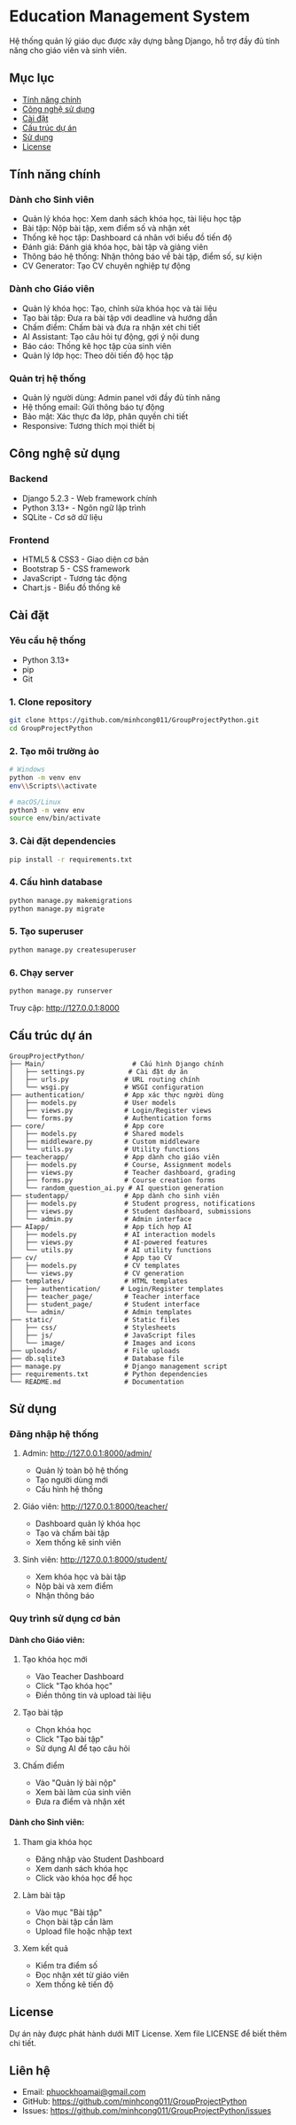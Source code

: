 # Education Management System

Hệ thống quản lý giáo dục được xây dựng bằng Django, hỗ trợ đầy đủ tính năng cho giáo viên và sinh viên.

## Mục lục

- [Tính năng chính](#tính-năng-chính)
- [Công nghệ sử dụng](#công-nghệ-sử-dụng)
- [Cài đặt](#cài-đặt)
- [Cấu trúc dự án](#cấu-trúc-dự-án)
- [Sử dụng](#sử-dụng)
- [License](#license)

## Tính năng chính

### Dành cho Sinh viên
- Quản lý khóa học: Xem danh sách khóa học, tài liệu học tập
- Bài tập: Nộp bài tập, xem điểm số và nhận xét
- Thống kê học tập: Dashboard cá nhân với biểu đồ tiến độ
- Đánh giá: Đánh giá khóa học, bài tập và giảng viên
- Thông báo hệ thống: Nhận thông báo về bài tập, điểm số, sự kiện
- CV Generator: Tạo CV chuyên nghiệp tự động

### Dành cho Giáo viên
- Quản lý khóa học: Tạo, chỉnh sửa khóa học và tài liệu
- Tạo bài tập: Đưa ra bài tập với deadline và hướng dẫn
- Chấm điểm: Chấm bài và đưa ra nhận xét chi tiết
- AI Assistant: Tạo câu hỏi tự động, gợi ý nội dung
- Báo cáo: Thống kê học tập của sinh viên
- Quản lý lớp học: Theo dõi tiến độ học tập

### Quản trị hệ thống
- Quản lý người dùng: Admin panel với đầy đủ tính năng
- Hệ thống email: Gửi thông báo tự động
- Bảo mật: Xác thực đa lớp, phân quyền chi tiết
- Responsive: Tương thích mọi thiết bị

## Công nghệ sử dụng

### Backend
- Django 5.2.3 - Web framework chính
- Python 3.13+ - Ngôn ngữ lập trình
- SQLite - Cơ sở dữ liệu

### Frontend
- HTML5 & CSS3 - Giao diện cơ bản
- Bootstrap 5 - CSS framework
- JavaScript - Tương tác động
- Chart.js - Biểu đồ thống kê

## Cài đặt

### Yêu cầu hệ thống
- Python 3.13+
- pip
- Git

### 1. Clone repository
```bash
git clone https://github.com/minhcong011/GroupProjectPython.git
cd GroupProjectPython
```

### 2. Tạo môi trường ảo
```bash
# Windows
python -m venv env
env\\Scripts\\activate

# macOS/Linux
python3 -m venv env
source env/bin/activate
```

### 3. Cài đặt dependencies
```bash
pip install -r requirements.txt
```

### 4. Cấu hình database
```bash
python manage.py makemigrations
python manage.py migrate
```

### 5. Tạo superuser
```bash
python manage.py createsuperuser
```

### 6. Chạy server
```bash
python manage.py runserver
```

Truy cập: http://127.0.0.1:8000

## Cấu trúc dự án

```
GroupProjectPython/
├── Main/                      # Cấu hình Django chính
│   ├── settings.py           # Cài đặt dự án
│   ├── urls.py              # URL routing chính
│   └── wsgi.py              # WSGI configuration
├── authentication/          # App xác thực người dùng
│   ├── models.py            # User models
│   ├── views.py             # Login/Register views
│   └── forms.py             # Authentication forms
├── core/                    # App core
│   ├── models.py            # Shared models
│   ├── middleware.py        # Custom middleware
│   └── utils.py             # Utility functions
├── teacherapp/              # App dành cho giáo viên
│   ├── models.py            # Course, Assignment models
│   ├── views.py             # Teacher dashboard, grading
│   ├── forms.py             # Course creation forms
│   └── random_question_ai.py # AI question generation
├── studentapp/              # App dành cho sinh viên
│   ├── models.py            # Student progress, notifications
│   ├── views.py             # Student dashboard, submissions
│   └── admin.py             # Admin interface
├── AIapp/                   # App tích hợp AI
│   ├── models.py            # AI interaction models
│   ├── views.py             # AI-powered features
│   └── utils.py             # AI utility functions
├── cv/                      # App tạo CV
│   ├── models.py            # CV templates
│   └── views.py             # CV generation
├── templates/               # HTML templates
│   ├── authentication/     # Login/Register templates
│   ├── teacher_page/        # Teacher interface
│   ├── student_page/        # Student interface
│   └── admin/               # Admin templates
├── static/                  # Static files
│   ├── css/                 # Stylesheets
│   ├── js/                  # JavaScript files
│   └── image/               # Images and icons
├── uploads/                 # File uploads
├── db.sqlite3               # Database file
├── manage.py                # Django management script
├── requirements.txt         # Python dependencies
└── README.md                # Documentation
```

## Sử dụng

### Đăng nhập hệ thống

1. Admin: http://127.0.0.1:8000/admin/
   - Quản lý toàn bộ hệ thống
   - Tạo người dùng mới
   - Cấu hình hệ thống

2. Giáo viên: http://127.0.0.1:8000/teacher/
   - Dashboard quản lý khóa học
   - Tạo và chấm bài tập
   - Xem thống kê sinh viên

3. Sinh viên: http://127.0.0.1:8000/student/
   - Xem khóa học và bài tập
   - Nộp bài và xem điểm
   - Nhận thông báo

### Quy trình sử dụng cơ bản

#### Dành cho Giáo viên:
1. Tạo khóa học mới
   - Vào Teacher Dashboard
   - Click "Tạo khóa học"
   - Điền thông tin và upload tài liệu

2. Tạo bài tập
   - Chọn khóa học
   - Click "Tạo bài tập"
   - Sử dụng AI để tạo câu hỏi

3. Chấm điểm
   - Vào "Quản lý bài nộp"
   - Xem bài làm của sinh viên
   - Đưa ra điểm và nhận xét

#### Dành cho Sinh viên:
1. Tham gia khóa học
   - Đăng nhập vào Student Dashboard
   - Xem danh sách khóa học
   - Click vào khóa học để học

2. Làm bài tập
   - Vào mục "Bài tập"
   - Chọn bài tập cần làm
   - Upload file hoặc nhập text

3. Xem kết quả
   - Kiểm tra điểm số
   - Đọc nhận xét từ giáo viên
   - Xem thống kê tiến độ

## License

Dự án này được phát hành dưới MIT License. Xem file LICENSE để biết thêm chi tiết.

## Liên hệ

- Email: phuockhoamai@gmail.com
- GitHub: https://github.com/minhcong011/GroupProjectPython
- Issues: https://github.com/minhcong011/GroupProjectPython/issues
